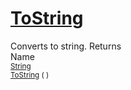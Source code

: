 # [ToString](./HierarchyElement-100664015.md)

Converts to string.
Returns<img width=500/>Name
<br>
<sub>[String](https://docs.microsoft.com/en-us/dotnet/api/System.String)</sub><img width=500/><sub>[ToString](./HierarchyElement-100664015.md) (  )</sub><br>


